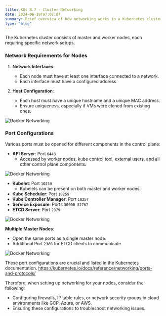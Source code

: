 ```yaml
---
title: K8s 8.7 - Cluster Networking
date: 2024-06-19T07:07:07
summary: Brief overview of how networking works in a Kubernetes cluster
type: "blog"
---
```


The Kubernetes cluster consists of master and worker nodes, each requiring specific network setups. 

### Network Requirements for Nodes
1. **Network Interfaces**:
   - Each node must have at least one interface connected to a network.
   - Each interface must have a configured address.

2. **Host Configuration**:
   - Each host must have a unique hostname and a unique MAC address.
   - Ensure uniqueness, especially if VMs were cloned from existing ones.

![Docker Networking](/images/kubernetes/diagrams/8-7-1-cluster-networking.png) 

### Port Configurations
Various ports must be opened for different components in the control plane:


- **API Server**: Port `6443` 
   - Accessed by worker nodes, kube control tool, external users, and all other control plane components.

![Docker Networking](/images/kubernetes/diagrams/8-7-2-cluster-networking.png) 

- **Kubelet**: Port `10250`
  - Kubelets can be present on both master and worker nodes.
- **Kube Scheduler**: Port `10259`
- **Kube Controller Manager**: Port `10257`
- **Service Exposure**: Ports `30000-32767`
- **ETCD Server**: Port `2379`

![Docker Networking](/images/kubernetes/diagrams/8-7-3-cluster-networking.png) 

**Multiple Master Nodes**:
   - Open the same ports as a single master node.
   - Additional Port `2380` for ETCD clients to communicate.

![Docker Networking](/images/kubernetes/diagrams/8-7-4-cluster-networking.png) 


These port configurations are crucial and listed in the Kubernetes documentation.
https://kubernetes.io/docs/reference/networking/ports-and-protocols/

Therefore, when setting up networking for your nodes, consider the following:
- Configuring firewalls, IP table rules, or network security groups in cloud environments like GCP, Azure, or AWS.
- Ensuring these configurations to troubleshoot networking issues.